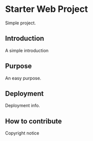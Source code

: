 # Starter Web Project

Simple project.

## Introduction

A simple introduction

## Purpose

An easy purpose.

## Deployment

Deployment info.

## How to contribute

Copyright notice
